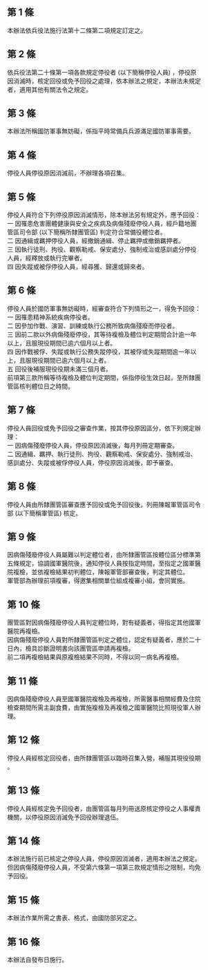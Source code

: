 第 1 條
-------
本辦法依兵役法施行法第十二條第二項規定訂定之。

第 2 條
-------
依兵役法第二十條第一項各款規定停役者 (以下簡稱停役人員) ，停役原  
因消滅時，核定回役或免予回役之處理，依本辦法之規定，本辦法未規定  
者，適用其他有關法令之規定。

第 3 條
-------
本辦法所稱國防軍事無妨礙，係指平時常備兵兵源滿足國防軍事需要。

第 4 條
-------
停役人員停役原因消滅前，不辦理各項召集。

第 5 條
-------
停役人員符合下列停役原因消滅情形，除本辦法另有規定外，應予回役：  
一  因罹患危害團體健康與安全之疾病及病傷殘廢停役人員，經戶籍地團  
    管區司令部 (以下簡稱所隸團管區) 判定符合常備役體位者。  
二  因通緝或羈押停役人員，經撤銷通緝、停止羈押或撤銷羈押者。  
三  因執行徒刑、拘役、觀察勒戒、保安處分、強制戒治或感訓處分停役  
    人員，經釋放或執行完畢者。  
四  因失蹤或被俘停役人員，經尋獲、歸還或歸來者。

第 6 條
-------
停役人員於國防軍事無妨礙時，經審查符合下列情形之一，得免予回役：  
一  因罹患精神系統疾病停役者。  
二  因參加作戰、演習、訓練或執行公務所致病傷殘廢而停役者。  
三  因前二款以外病傷殘廢停役，其等待複檢及體位判定期間合計逾一年  
    以上，且服現役期間已逾六個月以上者。  
四  因作戰被俘、失蹤或執行公務失蹤停役，其被俘或失蹤期間逾一年以  
    上，且服現役期間已逾六個月以上者。  
五  回役後補服現役役期未滿三個月者。  
前項第三款所稱等待複檢及體位判定期間，係指停役生效日起，至所隸團  
管區核判體位日之時間。

第 7 條
-------
停役人員回役或免予回役之審查作業，按其停役原因區分，依下列規定辦  
理：  
一  因病傷殘廢停役人員，停役原因消滅後，每月列冊定期審查。  
二  因通緝、羈押、執行徒刑、拘役、觀察勒戒、保安處分、強制戒治、  
    感訓處分、失蹤或被俘停役人員，停役原因消滅後，即予審查。

第 8 條
-------
停役人員由所隸團管區審查應予回役或免予回役後，列冊陳報軍管區司令  
部 (以下簡稱軍管區) 核定。

第 9 條
-------
因病傷殘廢停役人員屬難以判定體位者，由所隸團管區按體位區分標準第  
五條規定，協調國軍醫院後，通知停役人員按指定時間，至指定之國軍醫  
院複檢，並依複檢結果初判體位，陳報軍管部審查後，判定其體位。  
軍管部為辦理前項複審，得邀集相關單位組成複審小組，會同實施。

第 10 條
--------
團管區對因病傷殘廢停役人員判定體位時，對有疑義者，得指定其他國軍  
醫院再複檢。  
因病傷殘廢停役人員對所隸團管區判定之體位，認定有疑義者，應於二十  
日內，檢具診斷證明書向該團管區申請再複檢。  
前二項再複檢結果與原複檢結果不同時，不得以同一病名再複檢。

第 11 條
--------
因病傷殘廢停役人員至國軍醫院複檢及再複檢，所需醫事相關經費及住院  
檢查期間所需主副食費，由實施複檢及再複檢之國軍醫院比照現役軍人辦  
理。

第 12 條
--------
停役人員經核定回役者，由所隸團管區以臨時召集入營，補服其現役役期  
。

第 13 條
--------
停役人員經核定免予回役者，由團管區每月列冊送原核定停役之人事權責  
機關，以停役原因消滅免予回役辦理退伍。

第 14 條
--------
本辦法施行前已核定之停役人員，停役原因消滅者，適用本辦法之規定。  
但因病傷殘廢停役人員，不受第六條第一項第三款規定情形之限制，均免  
予回役。

第 15 條
--------
本辦法作業所需之書表、格式，由國防部另定之。

第 16 條
--------
本辦法自發布日施行。

